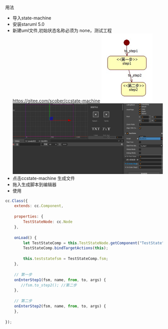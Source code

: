 用法
* 导入state-machine
* 安装staruml 5.0
* 新建uml文件,初始状态名称必须为 none，测试工程 https://gitee.com/scober/ccstate-machine
![TestState](https://github.com/StevenCoober/ccstate-machine/blob/master/img/TestState.jpg)
![ccTest](https://github.com/StevenCoober/ccstate-machine/blob/master/img/ccTest.png)
* 点击ccstate-machine 生成文件
* 拖入生成脚本到编辑器
* 使用
```js
cc.Class({
	extends: cc.Component,

    properties: {
    	TestStateNode: cc.Node
	},

	onLoad() {
		let TestStateComp = this.TestStateNode.getComponent("TestState");
		TestStateComp.bindTargetActions(this);

		this.teststatefsm = TestStateComp.fsm;
	},

	// 第一步
    onEnterStep1(fsm, name, from, to, args) {
       //fsm.to_step2(); //第二步
    },

    // 第二步
    onEnterStep2(fsm, name, from, to, args) {
    },

});

```
